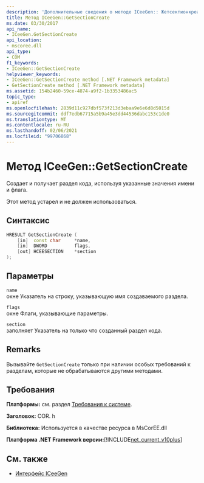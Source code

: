 ```yaml
---
description: 'Дополнительные сведения о методе ICeeGen:: Жетсектионкреате'
title: Метод ICeeGen::GetSectionCreate
ms.date: 03/30/2017
api_name:
- ICeeGen.GetSectionCreate
api_location:
- mscoree.dll
api_type:
- COM
f1_keywords:
- ICeeGen::GetSectionCreate
helpviewer_keywords:
- ICeeGen::GetSectionCreate method [.NET Framework metadata]
- GetSectionCreate method [.NET Framework metadata]
ms.assetid: 154b2460-59ce-4874-a9f2-1b3353486ac5
topic_type:
- apiref
ms.openlocfilehash: 2839d11c927dbf573f213d3ebaa9e6e6d8d5015d
ms.sourcegitcommit: ddf7edb67715a5b9a45e3dd44536dabc153c1de0
ms.translationtype: MT
ms.contentlocale: ru-RU
ms.lasthandoff: 02/06/2021
ms.locfileid: "99706868"
---
```

# <a name="iceegengetsectioncreate-method"></a>Метод ICeeGen::GetSectionCreate

Создает и получает раздел кода, используя указанные значения имени и флага.  
  
 Этот метод устарел и не должен использоваться.  
  
## <a name="syntax"></a>Синтаксис  
  
```cpp  
HRESULT GetSectionCreate (  
    [in]  const char     *name,  
    [in]  DWORD          flags,  
    [out] HCEESECTION    *section  
);  
```  
  
## <a name="parameters"></a>Параметры  

 `name`  
 окне Указатель на строку, указывающую имя создаваемого раздела.  
  
 `flags`  
 окне Флаги, указывающие параметры.  
  
 `section`  
 заполняет Указатель на только что созданный раздел кода.  
  
## <a name="remarks"></a>Remarks  

 Вызывайте `GetSectionCreate` только при наличии особых требований к разделам, которые не обрабатываются другими методами.  
  
## <a name="requirements"></a>Требования  

 **Платформы:** см. раздел [Требования к системе](../../get-started/system-requirements.md).  
  
 **Заголовок:** COR. h  
  
 **Библиотека:** Используется в качестве ресурса в MsCorEE.dll  
  
 **Платформа .NET Framework версии:**[!INCLUDE[net_current_v10plus](../../../../includes/net-current-v10plus-md.md)]  
  
## <a name="see-also"></a>См. также

- [Интерфейс ICeeGen](iceegen-interface.md)
